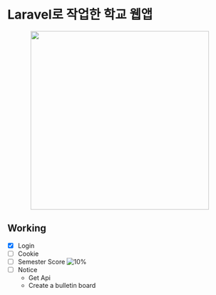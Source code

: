 # Laravel로 작업한 학교 웹앱

<p align="center"><a href="https://laravel.com" target="_blank"><img src="https://raw.githubusercontent.com/laravel/art/master/logo-lockup/5%20SVG/2%20CMYK/1%20Full%20Color/laravel-logolockup-cmyk-red.svg" width="400"></a></p>

## Working
-   [x] Login
-   [ ] Cookie
-   [ ] Semester Score ![10%](https://progress-bar.dev/20)
-   [ ] Notice
    - Get Api
    - Create a bulletin board
